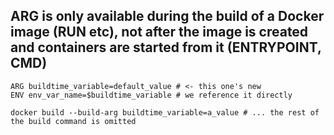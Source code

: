 ## ARG is only available during the build of a Docker image (RUN etc), not after the image is created and containers are started from it (ENTRYPOINT, CMD)

```
ARG buildtime_variable=default_value # <- this one's new
ENV env_var_name=$buildtime_variable # we reference it directly
```

```
docker build --build-arg buildtime_variable=a_value # ... the rest of the build command is omitted
```
